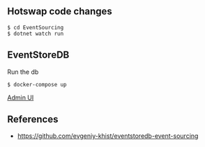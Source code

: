 ## Hotswap code changes
```
$ cd EventSourcing
$ dotnet watch run
```

## EventStoreDB

Run the db
```
$ docker-compose up
```

[Admin UI](http://localhost:2113/web/index.html#/dashboard)


## References
* https://github.com/evgeniy-khist/eventstoredb-event-sourcing
